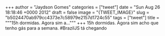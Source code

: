 
+++
author = "Jaydson Gomes"
categories = ["tweet"]
date = "Sun Aug 26 18:18:46 +0000 2012"
draft = false
image = "{TWEET_IMAGE}"
slug = "b5024470ab979cc4373e7c58979e2157d1724c55"
tags = ["tweet"]
title = """15h dormidas. Agora sim a..."""
+++
15h dormidas. Agora sim acho que tenho gás para a semana. #BrazilJS tá chegando
